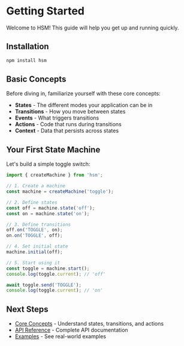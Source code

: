 # Getting Started

Welcome to HSM! This guide will help you get up and running quickly.

## Installation

```bash
npm install hsm
```

## Basic Concepts

Before diving in, familiarize yourself with these core concepts:

- **States** - The different modes your application can be in
- **Transitions** - How you move between states
- **Events** - What triggers transitions
- **Actions** - Code that runs during transitions
- **Context** - Data that persists across states

## Your First State Machine

Let's build a simple toggle switch:

```javascript
import { createMachine } from 'hsm';

// 1. Create a machine
const machine = createMachine('toggle');

// 2. Define states
const off = machine.state('off');
const on = machine.state('on');

// 3. Define transitions
off.on('TOGGLE', on);
on.on('TOGGLE', off);

// 4. Set initial state
machine.initial(off);

// 5. Start using it
const toggle = machine.start();
console.log(toggle.current); // 'off'

await toggle.send('TOGGLE');
console.log(toggle.current); // 'on'
```

## Next Steps

- [Core Concepts](./concepts.md) - Understand states, transitions, and actions
- [API Reference](./api.md) - Complete API documentation
- [Examples](./examples/) - See real-world examples